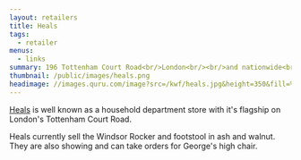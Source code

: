 ```yaml
---
layout: retailers
title: Heals
tags:
  - retailer
menus:
  - links
summary: 196 Tottenham Court Road<br/>London<br/><br/>and nationwide<br/><br/>0207 896 7451
thumbnail: /public/images/heals.png
headimage: //images.quru.com/image?src=/kwf/heals.jpg&height=350&fill=%23ffffff&strip=1
---
```


[Heals](//www.heals.com/windsor-rocker.html) is well known as a household department store with it's flagship on London's Tottenham Court Road.

Heals currently sell the Windsor Rocker and footstool in ash and walnut. They are also showing and can take orders for George's high chair. 
